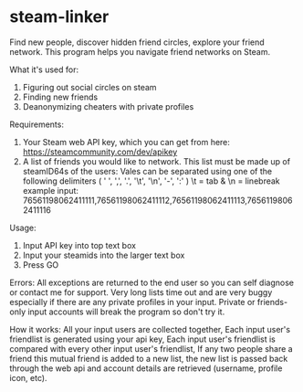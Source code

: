 # steam-linker
Find new people, discover hidden friend circles, explore your friend network. This program helps you navigate friend networks on Steam.

What it's used for:
1. Figuring out social circles on steam
2. Finding new friends
3. Deanonymizing cheaters with private profiles 

Requirements:
1.  Your Steam web API key, which you can get from here: https://steamcommunity.com/dev/apikey
2.  A list of friends you would like to network.
     This list must be made up of steamID64s of the users: 
     Vales can be separated using one of the following delimiters ( ' ', ',', '.', '\t', '\n', '-', ':' )  \t = tab & \n =  linebreak
     example input: 76561198062411111,76561198062411112,76561198062411113,76561198062411116
     
Usage:
1. Input API key into top text box
2. Input your steamids into the larger text box
3. Press GO

Errors:
All exceptions are returned to the end user so you can self diagnose or contact me for support.
Very long lists time out and are very buggy especially if there are any private profiles in your input.
Private or friends-only input accounts will break the program so don't try it.

How it works:
All your input users are collected together,
Each input user's friendlist is generated using your api key,
Each input user's friendlist is compared with every other input user's friendlist,
If any two people share a friend this mutual friend is added to a new list,
the new list is passed back through the web api and account details are retrieved (username, profile icon, etc).

